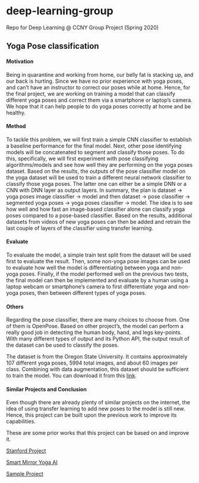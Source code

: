 # deep-learning-group
Repo for Deep Learning @ CCNY Group Project (Spring 2020)

<h2>Yoga Pose classification</h2>

<h4>Motivation</h4>

Being in quarantine and working from home, our belly fat is stacking up, and our back is hurting. Since we have no prior experience with yoga poses, and can’t have an instructor to correct our poses while at home. Hence, for the final project, we are working on training a model that can classify different yoga poses and correct them via a smartphone  or laptop’s camera. We hope that it can help people to do yoga poses correctly at home and be healthy.

<h4>Method</h4>

To tackle this problem, we will first train a simple CNN classifier to establish a baseline performance for the final model. Next, other pose identifying models will be concatenated to segment and classify those poses. To do this, specifically, we will first experiment with pose classifying algorithms/models and see how well they are performing on the yoga poses dataset. Based on the results, the outputs of the pose classifier model on the yoga dataset will be used to train a different neural network classifier to classify those yoga poses. The latter one can either be a simple DNN or a CNN with DNN layer as output layers. In summary, the plan is dataset -> yoga poses image classifier -> model and then dataset -> pose classifier -> segmented yoga poses -> yoga poses classifier -> model. The idea is to see how well and how fast an image-based classifier alone can classify yoga poses compared to a pose-based classifier. Based on the results, additional datasets from videos of new yoga poses can then be added and retrain the last couple of layers of the classifier using transfer learning.

<h4>Evaluate</h4>

To evaluate the model, a simple train test split from the dataset will be used first to evaluate the result. Then, some non-yoga pose images can be used to evaluate how well the model is differentiating between yoga and non-yoga poses. Finally, if the model performed well on the previous two tests, the final model can then be implemented and evaluate by a human using a laptop webcam or smartphone’s camera to first differentiate yoga and non-yoga poses, then between different types of yoga poses.

<h4>Others</h4>
Regarding the pose classifier, there are many choices to choose from. One of them is OpenPose. Based on other project’s, the model can perform a really good job in detecting the human body, hand, and legs key-points. With many different types of output and its Python API, the output result of the dataset can be used to classify the poses.

The dataset is from the Oregon State University. It contains approximately 107 different yoga poses, 5994 total images, and about 60 images per class. Combining with data augmentation, this dataset should be sufficient to train the model. You can download it from this [link](https://oregonstate.app.box.com/s/4c5o6gilogogdm9m23tgtop7vw23e9vj).

<h4>Similar Projects and Conclusion</h4>
  Even though there are already plenty of similar projects on the internet, the idea of using transfer learning to add new poses to the model is still new. Hence, this project can be built upon the previous work to improve its capabilities.

These are some prior works that this project can be based on and improve it.

[Stanford Project](http://cs230.stanford.edu/projects_winter_2019/reports/15813480.pdf)

[Smart Mirror Yoga AI](https://www.hackster.io/yogai/yogai-smart-personal-trainer-f53744)

[Sample Project](https://github.com/DhruvJawalkar/yoga-pose-estimation)

